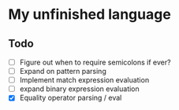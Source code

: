# My unfinished language

## Todo

- [ ] Figure out when to require semicolons if ever?
- [ ] Expand on pattern parsing
- [ ] Implement match expression evaluation
- [ ] expand binary expression evaluation
- [x] Equality operator parsing / eval

